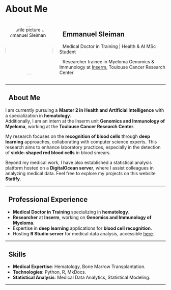 # About Me

<link rel="stylesheet" href="https://cdnjs.cloudflare.com/ajax/libs/font-awesome/6.0.0-beta3/css/all.min.css">

<div class="profile-info">
    <img src="../assets/images/me.jpeg" alt="Profile picture of Emmanuel Sleiman">
    <div>
        <h2><i class="fas fa-user-md"></i> Emmanuel Sleiman</h2>
        <p><i class="fas fa-graduation-cap"></i> Medical Doctor in Training | Health & AI MSc Student</p>
        <p><i class="fas fa-flask"></i> Researcher trainee in Myeloma Genomics & Immunology at <a href="https://www.inserm.fr">Inserm</a>, Toulouse Cancer Research Center</p>
    </div>
</div>

---

## <i class="fas fa-info-circle"></i> About Me

I am currently pursuing a **Master 2 in Health and Artificial Intelligence** with a specialization in **hematology**.  
Additionally, I am an intern at the Inserm unit **Genomics and Immunology of Myeloma**, working at the **Toulouse Cancer Research Center**.

My research focuses on the **recognition of blood cells** through **deep learning** approaches, collaborating with computer science experts. This research aims to enhance laboratory practices, especially in the detection of **sickle-shaped red blood cells** in blood smears.

Beyond my medical work, I have also established a statistical analysis platform hosted on a **DigitalOcean server**, where I assist colleagues in analyzing medical data. Feel free to explore my projects on this website **Statify**.

---

## <i class="fas fa-briefcase"></i> Professional Experience

- **Medical Doctor in Training** specializing in **hematology**.
- **Researcher** at **Inserm**, working on **Genomics and Immunology of Myeloma**.
- Expertise in **deep learning** applications for **blood cell recognition**.
- Hosting **R Studio server** for medical data analysis, accessible [here](http://134.209.84.93:8787).

---

## <i class="fas fa-cogs"></i> Skills

- **Medical Expertise**: Hematology, Bone Marrow Transplantation.
- **Technologies**: Python, R, MkDocs.
- **Statistical Analysis**: Medical Data Analytics, Statistical Modeling.

---

<style>
.profile-info {
    display: flex;
    align-items: center;
    margin-top: 20px;
}

.profile-info img {
    border-radius: 50%;
    width: 150px;
    height: 150px;
    margin-right: 20px;
}

.profile-info div {
    max-width: 700px;
}

.section-title {
    margin-top: 40px;
}

i {
    margin-right: 10px;
}
</style>
